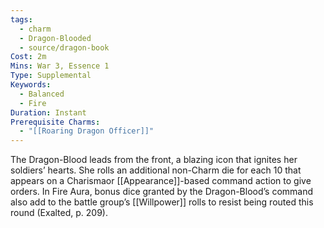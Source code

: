 ```yaml
---
tags:
  - charm
  - Dragon-Blooded
  - source/dragon-book
Cost: 2m
Mins: War 3, Essence 1
Type: Supplemental
Keywords:
  - Balanced
  - Fire
Duration: Instant
Prerequisite Charms:
  - "[[Roaring Dragon Officer]]"
---
```

The Dragon-Blood leads from the front, a blazing icon that ignites her soldiers’ hearts. She rolls an additional non-Charm die for each 10 that appears on a Charismaor [[Appearance]]-based command action to give orders. In Fire Aura, bonus dice granted by the Dragon-Blood’s command also add to the battle group’s [[Willpower]] rolls to resist being routed this round (Exalted, p. 209).